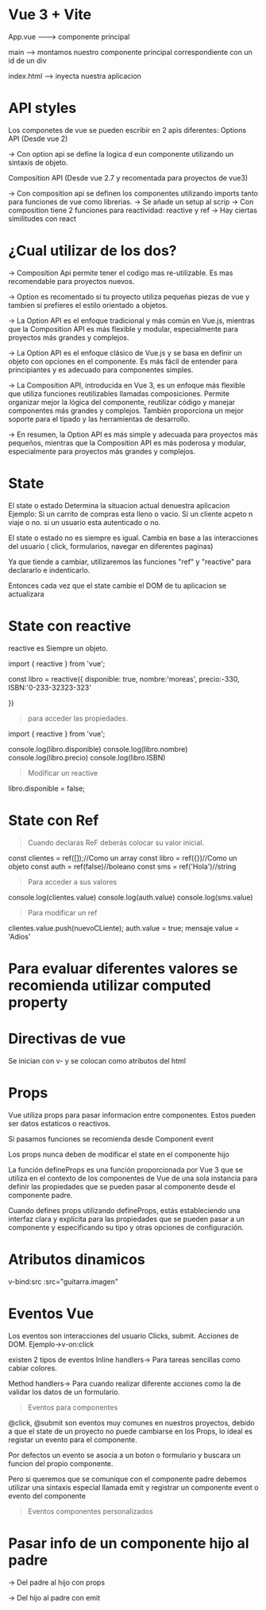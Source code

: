 # Vue 3 + Vite


App.vue ---> componente principal

main --> montamos nuestro componente principal correspondiente con un id de un div

index.html --> inyecta nuestra aplicacion 


# API styles

Los componetes de vue se pueden escribir en 2 apis diferentes:
 Options API (Desde vue 2)

 -> Con option api se define la logica d eun componente utilizando un sintaxis de objeto.
 
 
 Composition API (Desde vue 2.7 y recomentada para proyectos de vue3)

 -> Con composition api se definen los componentes utilizando imports tanto para funciones de vue como librerias.
 -> Se añade un setup al scrip
 -> Con composition tiene 2 funciones para reactividad: reactive y ref
 -> Hay ciertas similitudes con react


 # ¿Cual utilizar de los dos?

 -> Composition Api permite tener el codigo mas re-utilizable. Es mas recomendable para proyectos nuevos.
 
 -> Option es recomentado si tu proyecto utiliza pequeñas piezas de vue  y tambien si prefieres el estilo orientado a objetos.

 -> La Option API es el enfoque tradicional y más común en Vue.js, mientras que la Composition API es más flexible y modular, especialmente para proyectos más grandes y complejos.

 -> La Option API es el enfoque clásico de Vue.js y se basa en definir un objeto con opciones en el componente. Es más fácil de entender para principiantes y es adecuado para componentes simples.

-> La Composition API, introducida en Vue 3, es un enfoque más flexible que utiliza funciones reutilizables llamadas composiciones. Permite organizar mejor la lógica del componente, reutilizar código y manejar componentes más grandes y complejos. También proporciona un mejor soporte para el tipado y las herramientas de desarrollo.

-> En resumen, la Option API es más simple y adecuada para proyectos más pequeños, mientras que la Composition API es más poderosa y modular, especialmente para proyectos más grandes y complejos.

# State 

El state o estado Determina la situacion actual denuestra aplicacion
Ejemplo: Si un carrito de compras esta lleno o vacio. Si un cliente acpeto n viaje o no. si un usuario esta autenticado o no.

El state o estado no es siempre es igual. Cambia en base a las interacciones del usuario ( click, formularios, navegar en diferentes paginas)

Ya que tiende a cambiar, utilizaremos las funciones "ref" y "reactive" para declararlo e indenticarlo.

Entonces cada vez que el state cambie el DOM de tu aplicacion se actualizara

# State con reactive

reactive es Siempre un objeto.

import { reactive } from 'vue';

const libro = reactive({
    disponible: true,
    nombre:'moreas',
    precio:-330,
    ISBN:'0-233-32323-323'

})

> para acceder las propiedades.

import { reactive } from 'vue';

console.log(libro.disponible)
console.log(libro.nombre)
console.log(libro.precio)
console.log(libro.ISBN)

> Modificar un reactive

libro.disponible = false;

# State con Ref

> Cuando declaras ReF deberás colocar su valor inicial.

const clientes = ref([]);//Como un array
const libro = ref({})//Como un objeto
const auth = ref(false)//boleano
const sms = ref('Hola')//string

> Para acceder a sus valores

console.log(clientes.value)
console.log(auth.value)
console.log(sms.value)

> Para modificar un ref

clientes.value.push(nuevoCLiente);
auth.value = true;
mensaje.value = 'Adios'


# Para evaluar diferentes valores se recomienda utilizar computed property

# Directivas de vue
Se inician con v- y se colocan como atributos del html

# Props 

Vue utiliza props para pasar informacion entre componentes.
Estos pueden ser datos estaticos o reactivos.

Si pasamos funciones se recomienda desde Component event

Los props nunca deben de modificar  el state  en el componente hijo

La función defineProps es una función proporcionada por Vue 3 que se utiliza en el contexto de los componentes de Vue de una sola instancia para definir las propiedades que se pueden pasar al componente desde el componente padre.

Cuando defines props utilizando defineProps, estás estableciendo una interfaz clara y explícita para las propiedades que se pueden pasar a un componente y especificando su tipo y otras opciones de configuración.


# Atributos dinamicos
v-bind:src
:src="guitarra.imagen"

# Eventos Vue 
Los eventos son interacciones del usuario Clicks, submit. Acciones de DOM.
Ejemplo->v-on:click

existen 2 tipos de eventos
Inline handlers-> Para tareas sencillas como cabiar colores.

Method handlers-> Para cuando realizar diferente acciones como la de validar los datos de un formulario.

> Eventos para componentes

@click, @submit son eventos muy comunes en nuestros proyectos, debido a que el state de un proyecto no puede cambiarse en los Props, lo ideal es registar un evento para el componente.

Por defectos un evento se asocia a un boton o formulario y buscara un funcion del propio componente.

Pero si queremos que se comunique con el componente padre debemos utilizar una sintaxis especial llamada emit y registrar un componente event o evento del componente

> Eventos componentes personalizados

# Pasar info de un componente hijo al padre

-> Del padre al hijo con props

-> Del hijo al padre con emit





